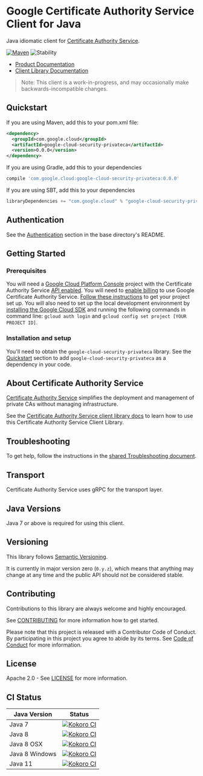# Google Certificate Authority Service Client for Java

Java idiomatic client for [Certificate Authority Service][product-docs].

[![Maven][maven-version-image]][maven-version-link]
![Stability][stability-image]

- [Product Documentation][product-docs]
- [Client Library Documentation][javadocs]

> Note: This client is a work-in-progress, and may occasionally
> make backwards-incompatible changes.

## Quickstart


If you are using Maven, add this to your pom.xml file:

```xml
<dependency>
  <groupId>com.google.cloud</groupId>
  <artifactId>google-cloud-security-privateca</artifactId>
  <version>0.0.0</version>
</dependency>
```

[//]: # ({x-version-update-start:google-cloud-security-privateca:released})

If you are using Gradle, add this to your dependencies
```Groovy
compile 'com.google.cloud:google-cloud-security-privateca:0.0.0'
```
If you are using SBT, add this to your dependencies
```Scala
libraryDependencies += "com.google.cloud" % "google-cloud-security-privateca" % "0.0.0"
```
[//]: # ({x-version-update-end})

## Authentication

See the [Authentication][authentication] section in the base directory's README.

## Getting Started

### Prerequisites

You will need a [Google Cloud Platform Console][developer-console] project with the Certificate Authority Service [API enabled][enable-api].
You will need to [enable billing][enable-billing] to use Google Certificate Authority Service.
[Follow these instructions][create-project] to get your project set up. You will also need to set up the local development environment by
[installing the Google Cloud SDK][cloud-sdk] and running the following commands in command line:
`gcloud auth login` and `gcloud config set project [YOUR PROJECT ID]`.

### Installation and setup

You'll need to obtain the `google-cloud-security-privateca` library.  See the [Quickstart](#quickstart) section
to add `google-cloud-security-privateca` as a dependency in your code.

## About Certificate Authority Service


[Certificate Authority Service][product-docs] simplifies the deployment and management of private CAs without managing infrastructure.

See the [Certificate Authority Service client library docs][javadocs] to learn how to
use this Certificate Authority Service Client Library.






## Troubleshooting

To get help, follow the instructions in the [shared Troubleshooting document][troubleshooting].

## Transport

Certificate Authority Service uses gRPC for the transport layer.

## Java Versions

Java 7 or above is required for using this client.

## Versioning


This library follows [Semantic Versioning](http://semver.org/).


It is currently in major version zero (``0.y.z``), which means that anything may change at any time
and the public API should not be considered stable.

## Contributing


Contributions to this library are always welcome and highly encouraged.

See [CONTRIBUTING][contributing] for more information how to get started.

Please note that this project is released with a Contributor Code of Conduct. By participating in
this project you agree to abide by its terms. See [Code of Conduct][code-of-conduct] for more
information.

## License

Apache 2.0 - See [LICENSE][license] for more information.

## CI Status

Java Version | Status
------------ | ------
Java 7 | [![Kokoro CI][kokoro-badge-image-1]][kokoro-badge-link-1]
Java 8 | [![Kokoro CI][kokoro-badge-image-2]][kokoro-badge-link-2]
Java 8 OSX | [![Kokoro CI][kokoro-badge-image-3]][kokoro-badge-link-3]
Java 8 Windows | [![Kokoro CI][kokoro-badge-image-4]][kokoro-badge-link-4]
Java 11 | [![Kokoro CI][kokoro-badge-image-5]][kokoro-badge-link-5]

[product-docs]: https://cloud.google.com/certificate-authority-service
[javadocs]: https://googleapis.dev/java/google-cloud-security-privateca/latest/index.html
[kokoro-badge-image-1]: http://storage.googleapis.com/cloud-devrel-public/java/badges/java-security-privateca/java7.svg
[kokoro-badge-link-1]: http://storage.googleapis.com/cloud-devrel-public/java/badges/java-security-privateca/java7.html
[kokoro-badge-image-2]: http://storage.googleapis.com/cloud-devrel-public/java/badges/java-security-privateca/java8.svg
[kokoro-badge-link-2]: http://storage.googleapis.com/cloud-devrel-public/java/badges/java-security-privateca/java8.html
[kokoro-badge-image-3]: http://storage.googleapis.com/cloud-devrel-public/java/badges/java-security-privateca/java8-osx.svg
[kokoro-badge-link-3]: http://storage.googleapis.com/cloud-devrel-public/java/badges/java-security-privateca/java8-osx.html
[kokoro-badge-image-4]: http://storage.googleapis.com/cloud-devrel-public/java/badges/java-security-privateca/java8-win.svg
[kokoro-badge-link-4]: http://storage.googleapis.com/cloud-devrel-public/java/badges/java-security-privateca/java8-win.html
[kokoro-badge-image-5]: http://storage.googleapis.com/cloud-devrel-public/java/badges/java-security-privateca/java11.svg
[kokoro-badge-link-5]: http://storage.googleapis.com/cloud-devrel-public/java/badges/java-security-privateca/java11.html
[stability-image]: https://img.shields.io/badge/stability-beta-yellow
[maven-version-image]: https://img.shields.io/maven-central/v/com.google.cloud/google-cloud-security-privateca.svg
[maven-version-link]: https://search.maven.org/search?q=g:com.google.cloud%20AND%20a:google-cloud-security-privateca&core=gav
[authentication]: https://github.com/googleapis/google-cloud-java#authentication
[developer-console]: https://console.developers.google.com/
[create-project]: https://cloud.google.com/resource-manager/docs/creating-managing-projects
[cloud-sdk]: https://cloud.google.com/sdk/
[troubleshooting]: https://github.com/googleapis/google-cloud-common/blob/master/troubleshooting/readme.md#troubleshooting
[contributing]: https://github.com/googleapis/java-security-privateca/blob/master/CONTRIBUTING.md
[code-of-conduct]: https://github.com/googleapis/java-security-privateca/blob/master/CODE_OF_CONDUCT.md#contributor-code-of-conduct
[license]: https://github.com/googleapis/java-security-privateca/blob/master/LICENSE
[enable-billing]: https://cloud.google.com/apis/docs/getting-started#enabling_billing
[enable-api]: https://console.cloud.google.com/flows/enableapi?apiid=security-privateca.googleapis.com
[libraries-bom]: https://github.com/GoogleCloudPlatform/cloud-opensource-java/wiki/The-Google-Cloud-Platform-Libraries-BOM
[shell_img]: https://gstatic.com/cloudssh/images/open-btn.png
